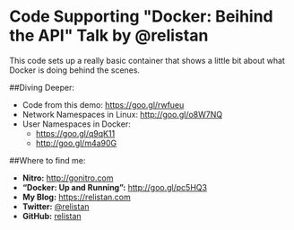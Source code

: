 # Code Supporting "Docker: Beihind the API" Talk by @relistan

This code sets up a really basic container that shows a little bit about what Docker is doing behind the scenes.

##Diving Deeper:
 * Code from this demo: https://goo.gl/rwfueu
 * Network Namespaces in Linux: http://goo.gl/o8W7NQ
 * User Namespaces in Docker: 
    * https://goo.gl/q9qK11
    * http://goo.gl/m4a90G

##Where to find me:
 * **Nitro:** http://gonitro.com
 * **“Docker: Up and Running”:** http://goo.gl/pc5HQ3
 * **My Blog:** https://relistan.com
 * **Twitter:** [@relistan](http://twitter.com/@relistan)
 * **GitHub:** [relistan](https://github.com/relistan)
